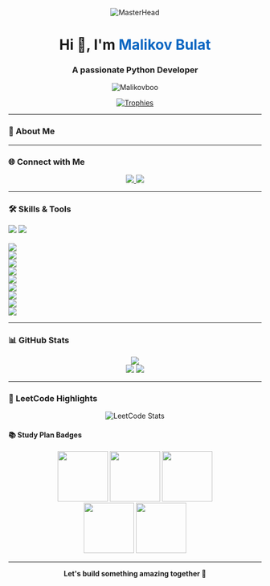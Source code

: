 <p align="center">
  <img src="https://assets.leetcode.com/users/images/5e70a695-b63a-4b3f-9306-e4747de632f5_1701493882.5712776.jpeg" alt="MasterHead">
</p>

<h1 align="center">Hi 👋, I'm <span style="color:#0a66c2">Malikov Bulat</span></h1>
<h3 align="center">A passionate Python Developer</h3>

<p align="center">
      <img src="https://komarev.com/ghpvc/?username=malikovboo&style=plastic&color=green" alt="Malikovboo" />
</p>

<p align="center">
  <a href="https://github.com/ryo-ma/github-profile-trophy">
    <img src="https://github-profile-trophy.vercel.app/?username=malikovboo&theme=gruvbox&title=Stars,Commits,Followers,Repositories,PullRequest" alt="Trophies" />
  </a>
</p>

---

### 🚀 About Me

---

### 🌐 Connect with Me

<p align="center">
  <a href="https://t.me/metodisto/" target="_blank">
    <img src="https://img.shields.io/badge/telegram-0088cc?style=for-the-badge&logo=telegram&logoColor=black" />
  </a>
  <a href="https://leetcode.com/malikovboo/" target="_blank">
    <img src="https://img.shields.io/badge/LeetCode-FFA116?style=for-the-badge&logo=leetcode&logoColor=black" />
  </a>
</p>

---

### 🛠️ Skills & Tools

<p align="left">
  <tr> 
    <td width="50%" valign="top"><img src="https://skillicons.dev/icons?i=cpp,cs,dotnet,java,spring" /></td>          <td valign="top"><img src="https://skillicons.dev/icons?i=python,django,flask,fastapi" /></td>
  </tr>
  
  <br/>
  
  <br/>
  <img src="https://skillicons.dev/icons?i=js,nodejs,react,redux" />
  <br/>
  <img src="https://skillicons.dev/icons?i=html,css,bootstrap" />
  <br/>
  <img src="https://skillicons.dev/icons?i=mysql,postgres,mongodb,redis" />
  <br/>
  <img src="https://skillicons.dev/icons?i=git,github,gitlab,bitbucket" />
  <br/>
  <img src="https://skillicons.dev/icons?i=docker,githubactions,kubernetes" />
  <br/>
  <img src="https://skillicons.dev/icons?i=linux,ubuntu,bash,powershell" />
  <br/>
  <img src="https://skillicons.dev/icons?i=selenium,jenkins" />
  <br/>
  <img src="https://skillicons.dev/icons?i=redis,postman,rabbitmq,grafana" />  
  <br/>
  <img src="https://skillicons.dev/icons?i=figma" />
</p>

---

### 📊 GitHub Stats

<p align="center">
  <img src="http://github-profile-summary-cards.vercel.app/api/cards/profile-details?username=malikovboo&theme=default" />
  <br/>
  <img src="http://github-profile-summary-cards.vercel.app/api/cards/stats?username=malikovboo&theme=default" />
  <img src="http://github-profile-summary-cards.vercel.app/api/cards/repos-per-language?username=malikovboo&theme=default" />
</p>

---

### 🏅 LeetCode Highlights

<p align="center">
  <img src="https://leetcard.jacoblin.cool/Malikovboo?theme=dark&font=Akshar" alt="LeetCode Stats" />
</p>

#### 📚 Study Plan Badges
<p align="center">
  <img src="https://assets.leetcode.com/static_assets/others/LeetCode_75.gif" height="100" />
  <img src="https://assets.leetcode.com/static_assets/others/Top_Interview_150.gif" height="100" />
  <img src="https://assets.leetcode.com/static_assets/others/Top_100_Liked.gif" height="100" />
  <br/>
  <img src="https://assets.leetcode.com/static_assets/others/2550.gif" height="100" />
  <img src="https://assets.leetcode.com/static_assets/others/25100.gif" height="100" />
</p>

---

<p align="center">
  <b>Let's build something amazing together 🚀</b>
</p>
